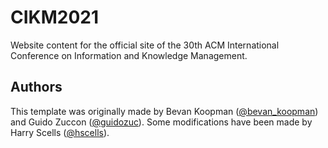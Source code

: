 # CIKM2021

Website content for the official site of the 30th ACM International Conference on Information and Knowledge Management.

## Authors

This template was originally made by Bevan Koopman ([@bevan_koopman](http://twitter.com/bevan_koopman "Title")) and Guido Zuccon ([@guidozuc](https://twitter.com/guidozuc)).
Some modifications have been made by Harry Scells ([@hscells](https://twitter.com/hscells)).
